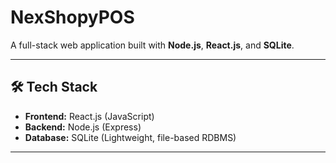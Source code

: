 # NexShopyPOS

A full-stack web application built with **Node.js**, **React.js**, and **SQLite**.

---

## 🛠 Tech Stack

- **Frontend:** React.js (JavaScript)
- **Backend:** Node.js (Express)
- **Database:** SQLite (Lightweight, file-based RDBMS)

---
